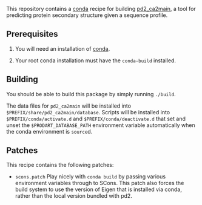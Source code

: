 This repository contains a [conda][conda] recipe for building
[pd2_ca2main][pd2], a tool for predicting protein secondary structure
given a sequence profile.

## Prerequisites

1. You will need an installation of [conda][miniconda].

2. Your root conda installation must have the `conda-build` installed.

## Building

You should be able to build this package by simply running `./build`.

The data files for `pd2_ca2main` will be installed into
`$PREFIX/share/pd2_ca2main/database`. Scripts will be installed into
`$PREFIX/conda/activate.d` and `$PREFIX/conda/deactivate.d` that set and unset
the `$PRODART_DATABASE_PATH` environment variable automatically when the conda
environment is `source`d.

## Patches

This recipe contains the following patches:

* `scons.patch`
    Play nicely with `conda build` by passing various environment variables
    through to SCons. This patch also forces the build system to use the
    version of Eigen that is installed via conda, rather than the local
    version bundled with pd2.

[conda]: https://conda.io
[pd2]: http://www.sbg.bio.ic.ac.uk/~phyre2/PD2_ca2main/
[miniconda]: https://conda.io/miniconda.html
